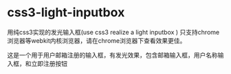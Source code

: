 css3-light-inputbox
===================

用纯css3实现的发光输入框(use css3 realize a light inputbox )
只支持chrome浏览器等webkit内核浏览器，请在chrome浏览器下查看效果更佳。

这是一个用于用户邮箱注册的输入框，有发光效果，包含邮箱输入框，用户名称输入框，和立即注册按钮
